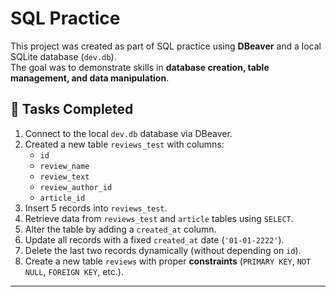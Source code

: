 # SQL Practice

This project was created as part of SQL practice using **DBeaver** and a local SQLite database (`dev.db`).  
The goal was to demonstrate skills in **database creation, table management, and data manipulation**.


## 🧩 Tasks Completed
1. Connect to the local `dev.db` database via DBeaver.  
2. Created a new table `reviews_test` with columns:
   - `id`
   - `review_name`
   - `review_text`
   - `review_author_id`
   - `article_id`  
3. Insert 5 records into `reviews_test`.  
4. Retrieve data from `reviews_test` and `article` tables using `SELECT`.  
5. Alter the table by adding a `created_at` column.  
6. Update all records with a fixed `created_at` date (`'01-01-2222'`).  
7. Delete the last two records dynamically (without depending on `id`).  
8. Create a new table `reviews` with proper **constraints** (`PRIMARY KEY`, `NOT NULL`, `FOREIGN KEY`, etc.).

---

